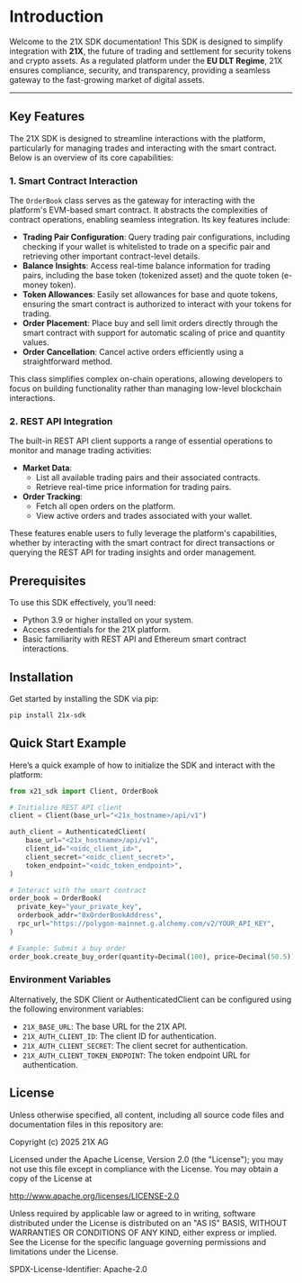 # Introduction

Welcome to the 21X SDK documentation! This SDK is designed to simplify integration with **21X**, the future of trading and settlement for security tokens and crypto assets. As a regulated platform under the **EU DLT Regime**, 21X ensures compliance, security, and transparency, providing a seamless gateway to the fast-growing market of digital assets.

---

## Key Features

The 21X SDK is designed to streamline interactions with the platform, particularly for managing trades and interacting with the smart contract. Below is an overview of its core capabilities:


### 1. **Smart Contract Interaction**
The `OrderBook` class serves as the gateway for interacting with the platform's EVM-based smart contract. It abstracts the complexities of contract operations, enabling seamless integration. Its key features include:

- **Trading Pair Configuration**: Query trading pair configurations, including checking if your wallet is whitelisted to trade on a specific pair and retrieving other important contract-level details.
- **Balance Insights**: Access real-time balance information for trading pairs, including the base token (tokenized asset) and the quote token (e-money token).
- **Token Allowances**: Easily set allowances for base and quote tokens, ensuring the smart contract is authorized to interact with your tokens for trading.
- **Order Placement**: Place buy and sell limit orders directly through the smart contract with support for automatic scaling of price and quantity values.
- **Order Cancellation**: Cancel active orders efficiently using a straightforward method.

This class simplifies complex on-chain operations, allowing developers to focus on building functionality rather than managing low-level blockchain interactions.

### 2. **REST API Integration**
The built-in REST API client supports a range of essential operations to monitor and manage trading activities:
- **Market Data**:
  - List all available trading pairs and their associated contracts.
  - Retrieve real-time price information for trading pairs.
- **Order Tracking**:
  - Fetch all open orders on the platform.
  - View active orders and trades associated with your wallet.


These features enable users to fully leverage the platform's capabilities, whether by interacting with the smart contract for direct transactions or querying the REST API for trading insights and order management.


## Prerequisites

To use this SDK effectively, you’ll need:
- Python 3.9 or higher installed on your system.
- Access credentials for the 21X platform.
- Basic familiarity with REST API and Ethereum smart contract interactions.

## Installation

Get started by installing the SDK via pip:
```bash
pip install 21x-sdk
```

## Quick Start Example

Here’s a quick example of how to initialize the SDK and interact with the platform:
```python
from x21_sdk import Client, OrderBook

# Initialize REST API client
client = Client(base_url="<21x_hostname>/api/v1")

auth_client = AuthenticatedClient(
    base_url="<21x_hostname>/api/v1",
    client_id="<oidc_client_id>",
    client_secret="<oidc_client_secret>",
    token_endpoint="<oidc_token_endpoint>",
)

# Interact with the smart contract
order_book = OrderBook(
  private_key="your_private_key",
  orderbook_addr="0xOrderBookAddress",
  rpc_url="https://polygon-mainnet.g.alchemy.com/v2/YOUR_API_KEY",
)

# Example: Submit a buy order
order_book.create_buy_order(quantity=Decimal(100), price=Decimal(50.5))
```

### Environment Variables

Alternatively, the SDK Client or AuthenticatedClient can be configured using the following environment variables:

- `21X_BASE_URL`: The base URL for the 21X API.
- `21X_AUTH_CLIENT_ID`: The client ID for authentication.
- `21X_AUTH_CLIENT_SECRET`: The client secret for authentication.
- `21X_AUTH_CLIENT_TOKEN_ENDPOINT`: The token endpoint URL for authentication.

## License
Unless otherwise specified, all content, including all source code files and documentation files in this repository are:

Copyright (c) 2025 21X AG

Licensed under the Apache License, Version 2.0 (the "License"); you may not use this file except in compliance with the License. You may obtain a copy of the License at

http://www.apache.org/licenses/LICENSE-2.0

Unless required by applicable law or agreed to in writing, software distributed under the License is distributed on an "AS IS" BASIS, WITHOUT WARRANTIES OR CONDITIONS OF ANY KIND, either express or implied. See the License for the specific language governing permissions and limitations under the License.

SPDX-License-Identifier: Apache-2.0